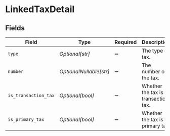 # LinkedTaxDetail


## Fields

| Field                                 | Type                                  | Required                              | Description                           | Example                               |
| ------------------------------------- | ------------------------------------- | ------------------------------------- | ------------------------------------- | ------------------------------------- |
| `type`                                | *Optional[str]*                       | :heavy_minus_sign:                    | The type of tax.                      | GST on Purchases                      |
| `number`                              | *OptionalNullable[str]*               | :heavy_minus_sign:                    | The number of the tax.                | 123456                                |
| `is_transaction_tax`                  | *Optional[bool]*                      | :heavy_minus_sign:                    | Whether the tax is a transaction tax. | true                                  |
| `is_primary_tax`                      | *Optional[bool]*                      | :heavy_minus_sign:                    | Whether the tax is a primary tax.     | true                                  |